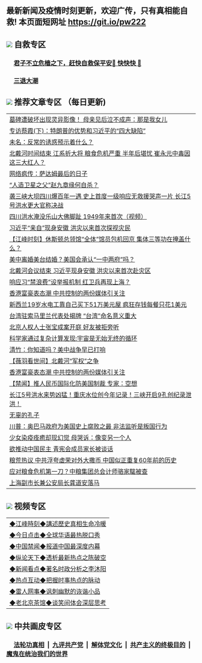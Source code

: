 ## 最新新闻及疫情时刻更新，欢迎广传，只有真相能自救! 本页面短网址 https://git.io/pw222



## <img src="https://img.icons8.com/cute-clipart/2x/circled-right.png">  自救专区

 ### &nbsp;&nbsp;&nbsp;&nbsp; [君子不立危樯之下，赶快自救保平安🍎 快快快 📩](https://github.com/pwgy/td/blob/master/README.md)
 
 ### &nbsp;&nbsp;&nbsp;&nbsp; [三退大潮](https://is.gd/fCPoKo) 
 
## <img src="https://img.icons8.com/cute-clipart/2x/circled-right.png"> 推荐文章专区 （每日更新)

<Table>
<tr><td colspan="2" align="left"><a href="https://eskqmjis.xhuyd.press/?name=c1213565&key=encdeuyadochlaxz&from=pw2">墓碑遭破坏出现灵异影像！ 母亲见后泣不成声：那是我女儿</a></td></tr>
<tr><td colspan="2" align="left"><a href="https://eskqmjis.xhuyd.press/?name=c1213541&key=encdeuyadochlaxz&from=pw2">专访蔡霞(下)：特朗普的优势和习近平的“四大缺陷”</a></td></tr>
<tr><td colspan="2" align="left"><a href="https://eskqmjis.xhuyd.press/?name=c1213555&key=encdeuyadochlaxz&from=pw2">未名：反常的诱惑预示着什么？</a></td></tr>
<tr><td colspan="2" align="left"><a href="https://eskqmjis.xhuyd.press/?name=c1213491&key=encdeuyadochlaxz&from=pw2">北戴河时间结束 江系折大将 粮食危机严重 半年后堪忧 崔永元中毒因这三大红人？</a></td></tr>
<tr><td colspan="2" align="left"><a href="https://eskqmjis.xhuyd.press/?name=c1213563&key=encdeuyadochlaxz&from=pw2">网络疯传：萨达姆最后的日子</a></td></tr>
<tr><td colspan="2" align="left"><a href="https://eskqmjis.xhuyd.press/?name=c1213564&key=encdeuyadochlaxz&from=pw2">“人造卫星之父”赵九章缘何自杀？</a></td></tr>
<tr><td colspan="2" align="left"><a href="https://eskqmjis.xhuyd.press/?name=c1213484&key=encdeuyadochlaxz&from=pw2">袭三峡大坝四川爆百年一遇 史上首度一级响应无救援哭声一片 长江5号洪水更大官称决战</a></td></tr>
<tr><td colspan="2" align="left"><a href="https://eskqmjis.xhuyd.press/?name=c1213552&key=encdeuyadochlaxz&from=pw2">四川洪水淹没乐山大佛脚趾 1949年来首次（视频）</a></td></tr>
<tr><td colspan="2" align="left"><a href="https://eskqmjis.xhuyd.press/?name=c1213540&key=encdeuyadochlaxz&from=pw2">习近平“亲自”现身安徽 洪灾以来首次探视灾民</a></td></tr>
<tr><td colspan="2" align="left"><a href="https://eskqmjis.xhuyd.press/?name=c1213520&key=encdeuyadochlaxz&from=pw2">【江峰时刻】休斯顿总领馆“全体”馆员包机回京 集体三等功在掩盖什么？</a></td></tr>
<tr><td colspan="2" align="left"><a href="https://eskqmjis.xhuyd.press/?name=c1213545&key=encdeuyadochlaxz&from=pw2">美中离婚美台结婚？美国会承认“一中两府”吗？</a></td></tr>
<tr><td colspan="2" align="left"><a href="https://eskqmjis.xhuyd.press/?name=c1213511&key=encdeuyadochlaxz&from=pw2">北戴河会议结束 习近平现身安徽 洪灾以来首次赴灾区</a></td></tr>
<tr><td colspan="2" align="left"><a href="https://eskqmjis.xhuyd.press/?name=c1213497&key=encdeuyadochlaxz&from=pw2">响应习“禁浪费”设举报机制 红卫兵再现上海？</a></td></tr>
<tr><td colspan="2" align="left"><a href="https://eskqmjis.xhuyd.press/?name=c1213510&key=encdeuyadochlaxz&from=pw2">香港富豪表态潮 中共控制的两份媒体引关注</a></td></tr>
<tr><td colspan="2" align="left"><a href="https://eskqmjis.xhuyd.press/?name=c1213561&key=encdeuyadochlaxz&from=pw2">新西兰19岁水电工靠自己买下51万美元屋 疯狂存钱每餐只花1美元</a></td></tr>
<tr><td colspan="2" align="left"><a href="https://eskqmjis.xhuyd.press/?name=c1213544&key=encdeuyadochlaxz&from=pw2">台湾驻索马里兰代表处揭牌 “台湾”命名意义重大</a></td></tr>
<tr><td colspan="2" align="left"><a href="https://eskqmjis.xhuyd.press/?name=c1213530&key=encdeuyadochlaxz&from=pw2">北京人权人士张宝成案开庭 好友被拒旁听</a></td></tr>
<tr><td colspan="2" align="left"><a href="https://eskqmjis.xhuyd.press/?name=c1213529&key=encdeuyadochlaxz&from=pw2">科学家通过复杂计算发现:宇宙是无始无终的循环</a></td></tr>
<tr><td colspan="2" align="left"><a href="https://eskqmjis.xhuyd.press/?name=c1213502&key=encdeuyadochlaxz&from=pw2">清竹：你知道吗？美中战争早已打响</a></td></tr>
<tr><td colspan="2" align="left"><a href="https://eskqmjis.xhuyd.press/?name=c1213569&key=encdeuyadochlaxz&from=pw2">【薇羽看世间】北戴河“军权”之争</a></td></tr>
<tr><td colspan="2" align="left"><a href="https://eskqmjis.xhuyd.press/?name=c1213479&key=encdeuyadochlaxz&from=pw2">香港富豪表态潮 中共控制的两份媒体引关注</a></td></tr>
<tr><td colspan="2" align="left"><a href="https://eskqmjis.xhuyd.press/?name=c1213518&key=encdeuyadochlaxz&from=pw2">【禁闻】推人民币国际化防美国制裁 专家：空想</a></td></tr>
<tr><td colspan="2" align="left"><a href="https://eskqmjis.xhuyd.press/?name=c1213562&key=encdeuyadochlaxz&from=pw2">长江5号洪水来势凶猛！重庆水位创今年记录！三峡开启9孔创纪录泄洪！</a></td></tr>
<tr><td colspan="2" align="left"><a href="https://eskqmjis.xhuyd.press/?name=c1213566&key=encdeuyadochlaxz&from=pw2">无辜的孔子</a></td></tr>
<tr><td colspan="2" align="left"><a href="https://eskqmjis.xhuyd.press/?name=c1213512&key=encdeuyadochlaxz&from=pw2">川普：奥巴马政府为美国史上腐败之最 非法监听是叛国行为</a></td></tr>
<tr><td colspan="2" align="left"><a href="https://eskqmjis.xhuyd.press/?name=c1213527&key=encdeuyadochlaxz&from=pw2">少女染疫痊癒却现幻觉 母哭诉：像变另一个人</a></td></tr>
<tr><td colspan="2" align="left"><a href="https://eskqmjis.xhuyd.press/?name=c1213542&key=encdeuyadochlaxz&from=pw2">欲推动中国民主 青宪会成员家长被谈话</a></td></tr>
<tr><td colspan="2" align="left"><a href="https://eskqmjis.xhuyd.press/?name=c1213494&key=encdeuyadochlaxz&from=pw2">粮荒热议 中共浮夸虚荣对外大撒币 中国似正重复60年前的历史</a></td></tr>
<tr><td colspan="2" align="left"><a href="https://eskqmjis.xhuyd.press/?name=c1213482&key=encdeuyadochlaxz&from=pw2">应对粮食危机第一刀？中粮集团总会计师骆家駹被查</a></td></tr>
<tr><td colspan="2" align="left"><a href="https://eskqmjis.xhuyd.press/?name=c1213481&key=encdeuyadochlaxz&from=pw2">上海副市长兼公安局长龚道安落马</a></td></tr>

</Table>

## <img src="https://img.icons8.com/cute-clipart/2x/circled-right.png"> 视频专区
 
 <Table>
   <tr>
   <td colspan="2" align=left> 
<a href="https://kmyaoayewvhx.xhyte.press/oo.aspx?name=c922850&key=wybpblbewupvzpbn&from=pw2&tag=9877">◆江峰時刻◆講述歷史真相生命冷暖</a><br/>
    </td>
  </tr>
   <tr>
   <td colspan="2" align=left> 
<a href="https://kmyaoayewvhx.xhyte.press/oo.aspx?name=c816850&key=wybpblbewupvzpbn&from=pw2&tag=9877">◆今日点击◆全球华语最热脱口秀</a><br/>
    </td>
  </tr>
  <tr>
  <td colspan="2" align=left>
<a href="https://kmyaoayewvhx.xhyte.press/oo.aspx?name=c816860&key=wybpblbewupvzpbn&from=pw2&tag=99733110">◆中国禁闻◆报道中国最深度内幕</a><br/>
   </tr>
  <tr>
     <td colspan="2" align=left>
<a href="https://kmyaoayewvhx.xhyte.press/oo.aspx?name=c816855&key=wybpblbewupvzpbn&from=pw2&tag=997110">◆纵论天下◆透析最新热点之陈破空</a><br/>
   </tr>
   <tr>
      <td colspan="2" align=left>
<a href="https://kmyaoayewv4hx.xhyte.press/oo.aspx?name=c838308&key=wybpblbewupvzpbn&from=pw2&tag=9973110">◆新闻看点◆著名时政分析之李沐阳</a><br/>
   </tr>
   <tr>
     <td colspan="2" align=left>
<a href="https://kmy4aoayewvhx.xhyte.press/oo.aspx?name=c816852&key=wybpblbewupvzpbn&from=pw2&tag=9733110">◆热点互动◆把握时事热点的脉动</a><br/>
   </tr>
   <tr>
      <td colspan="2" align=left>
<a href="https://kmyaoaye4wvhx.xhyte.press/oo.aspx?name=c816694&key=wybpblbewupvzpbn&from=pw2&tag=93310">◆雷人网事◆讽刺幽默的诙谐小品</a><br/>
   </tr>
   <tr>
    <td colspan="2" align=left>
<a href="https://kmyao4ayewvhx.xhyte.press/oo.aspx?name=c816650&key=wybpblbewupvzpbn&from=pw2&tag=9973110">◆老北京茶馆◆谈笑间体会深层思考</a><br/>
   </tr>
</Table>
 
## <img src="https://img.icons8.com/cute-clipart/2x/circled-right.png"> 中共画皮专区


 ### &nbsp;&nbsp;&nbsp;&nbsp; [法轮功真相](https://github.com/begood0513/basic/blob/master/README.md) &nbsp;|&nbsp; [九评共产党](https://github.com/begood0513/9ping.md/blob/master/README.md) &nbsp;|&nbsp; [解体党文化](https://github.com/begood0513/jtdwh.md/blob/master/README.md)   &nbsp;|&nbsp; [共产主义的终极目的](https://github.com/begood0513/gczydzjmd.md/blob/master/README.md) &nbsp;|&nbsp; [魔鬼在统治我们的世界](https://github.com/begood0513/gczydzjmd.md/blob/master/README.md) 

